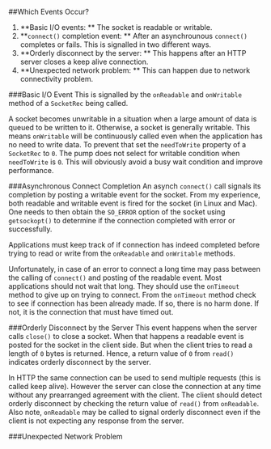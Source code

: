 ##Which Events Occur?
1. **Basic I/O events: ** The socket is readable or writable.
2. **``connect()`` completion event: ** After an asynchrounous ``connect()`` completes or fails. This is signalled in two different ways.
3. **Orderly disconnect by the server: ** This happens after an HTTP server closes a keep alive connection.
4. **Unexpected network problem: ** This can happen due to network connectivity problem.

###Basic I/O Event
This is signalled by the ``onReadable`` and ``onWritable`` method of a 
``SocketRec`` being called. 

A socket becomes unwritable in a situation when a large amount of
data is queued to be written to it. Otherwise, a socket is generally
writable. This means ``onWritable`` will be continuously called
even when the application has no need to write data. To prevent
that set the ``needToWrite`` property of a ``SocketRec`` to ``0``.
The pump does not select for writable condition when ``needToWrite``
is ``0``. This will obviously avoid a busy wait condition and improve
performance.

###Asynchronous Connect Completion
An asynch ``connect()`` call signals its completion by posting a
writable event for the socket. From my experience, both readable and
writable event is fired for the socket (in Linux and Mac). One needs to
then obtain the ``SO_ERROR`` option of the socket using ``getsockopt()``
to determine if the connection completed with error or successfully.

Applications must keep track of if connection has indeed completed
before trying to read or write from the ``onReadable`` and
``onWritable`` methods.

Unfortunately, in case of an error to connect a long time may pass between 
the calling of ``connect()`` and posting of the readable event. Most
applications should not wait that long. They should use the
``onTimeout`` method to give up on trying to connect. From the 
``onTimeout`` method check to see if connection has been already made.
If so, there is no harm done. If not, it is the connection that must
have timed out.

###Orderly Disconnect by the Server
This event happens when the server calls ``close()`` to close a
socket.  When that happens a readable event is posted for the socket
in the client side. But when the client tries to read a length of
``0`` bytes is returned. Hence, a return value of ``0`` from
``read()`` indicates orderly disconnect by the server.

In HTTP the same connection can be used to send multiple requests 
(this is called keep alive). However the server can close the connection 
at any time without any prearranged agreement with the client. The
client should detect orderly disconnect by checking the return value of
``read()`` from ``onReadable``. Also note, ``onReadable`` may be called
to signal orderly disconnect even if the client is not expecting any
response from the server.


###Unexpected Network Problem

